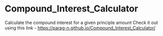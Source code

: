 # Compound_Interest_Calculator
Calculate the compound interest for a given principle amount
Check it out using this link - https://parag-n.github.io/Compound_Interest_Calculator/
